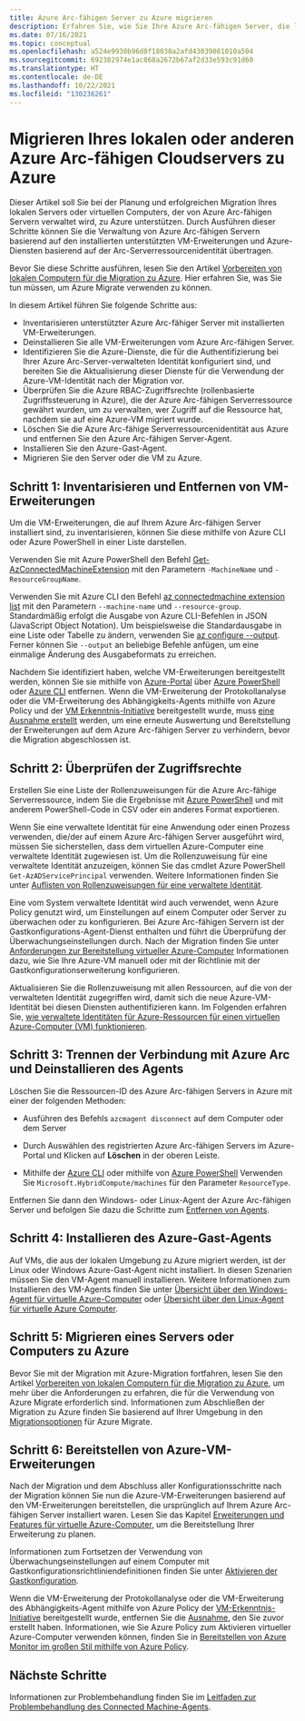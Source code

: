 ```yaml
---
title: Azure Arc-fähigen Server zu Azure migrieren
description: Erfahren Sie, wie Sie Ihre Azure Arc-fähigen Server, die lokal oder in einer anderen Cloudumgebung ausgeführt werden, zu Azure migrieren können.
ms.date: 07/16/2021
ms.topic: conceptual
ms.openlocfilehash: a524e9930b96d0f18038a2afd43039081010a504
ms.sourcegitcommit: 692382974e1ac868a2672b67af2d33e593c91d60
ms.translationtype: HT
ms.contentlocale: de-DE
ms.lasthandoff: 10/22/2021
ms.locfileid: "130236261"
---
```

# <a name="migrate-your-on-premises-or-other-cloud-azure-arc-enabled-server-to-azure"></a>Migrieren Ihres lokalen oder anderen Azure Arc-fähigen Cloudservers zu Azure

Dieser Artikel soll Sie bei der Planung und erfolgreichen Migration Ihres lokalen Servers oder virtuellen Computers, der von Azure Arc-fähigen Servern verwaltet wird, zu Azure unterstützen. Durch Ausführen dieser Schritte können Sie die Verwaltung von Azure Arc-fähigen Servern basierend auf den installierten unterstützten VM-Erweiterungen und Azure-Diensten basierend auf der Arc-Serverressourcenidentität übertragen.

Bevor Sie diese Schritte ausführen, lesen Sie den Artikel [Vorbereiten von lokalen Computern für die Migration zu Azure](../../migrate/prepare-for-migration.md). Hier erfahren Sie, was Sie tun müssen, um Azure Migrate verwenden zu können.

In diesem Artikel führen Sie folgende Schritte aus:

* Inventarisieren unterstützter Azure Arc-fähiger Server mit installierten VM-Erweiterungen.
* Deinstallieren Sie alle VM-Erweiterungen vom Azure Arc-fähigen Server.
* Identifizieren Sie die Azure-Dienste, die für die Authentifizierung bei Ihrer Azure Arc-Server-verwalteten Identität konfiguriert sind, und bereiten Sie die Aktualisierung dieser Dienste für die Verwendung der Azure-VM-Identität nach der Migration vor.
* Überprüfen Sie die Azure RBAC-Zugriffsrechte (rollenbasierte Zugriffssteuerung in Azure), die der Azure Arc-fähigen Serverressource gewährt wurden, um zu verwalten, wer Zugriff auf die Ressource hat, nachdem sie auf eine Azure-VM migriert wurde. 
* Löschen Sie die Azure Arc-fähige Serverressourcenidentität aus Azure und entfernen Sie den Azure Arc-fähigen Server-Agent.
* Installieren Sie den Azure-Gast-Agent.
* Migrieren Sie den Server oder die VM zu Azure.

## <a name="step-1-inventory-and-remove-vm-extensions"></a>Schritt 1: Inventarisieren und Entfernen von VM-Erweiterungen

Um die VM-Erweiterungen, die auf Ihrem Azure Arc-fähigen Server installiert sind, zu inventarisieren, können Sie diese mithilfe von Azure CLI oder Azure PowerShell in einer Liste darstellen.

Verwenden Sie mit Azure PowerShell den Befehl [Get-AzConnectedMachineExtension](/powershell/module/az.connectedmachine/get-azconnectedmachineextension) mit den Parametern `-MachineName` und `-ResourceGroupName`.

Verwenden Sie mit Azure CLI den Befehl [az connectedmachine extension list](/cli/azure/ext/connectedmachine/connectedmachine/extension#ext_connectedmachine_az_connectedmachine_extension_list) mit den Parametern `--machine-name` und `--resource-group`. Standardmäßig erfolgt die Ausgabe von Azure CLI-Befehlen in JSON (JavaScript Object Notation). Um beispielsweise die Standardausgabe in eine Liste oder Tabelle zu ändern, verwenden Sie [az configure --output](/cli/azure/reference-index). Ferner können Sie `--output` an beliebige Befehle anfügen, um eine einmalige Änderung des Ausgabeformats zu erreichen.

Nachdem Sie identifiziert haben, welche VM-Erweiterungen bereitgestellt werden, können Sie sie mithilfe von [Azure-Portal](manage-vm-extensions-portal.md) über [Azure PowerShell ](manage-vm-extensions-powershell.md) oder [Azure CLI](manage-vm-extensions-cli.md) entfernen. Wenn die VM-Erweiterung der Protokollanalyse oder die VM-Erweiterung des Abhängigkeits-Agents mithilfe von Azure Policy und der [VM Erkenntnis-Initiative](../../azure-monitor/vm/vminsights-enable-policy.md) bereitgestellt wurde, muss [eine Ausnahme erstellt](../../governance/policy/tutorials/create-and-manage.md#remove-a-non-compliant-or-denied-resource-from-the-scope-with-an-exclusion) werden, um eine erneute Auswertung und Bereitstellung der Erweiterungen auf dem Azure Arc-fähigen Server zu verhindern, bevor die Migration abgeschlossen ist.

## <a name="step-2-review-access-rights"></a>Schritt 2: Überprüfen der Zugriffsrechte 

Erstellen Sie eine Liste der Rollenzuweisungen für die Azure Arc-fähige Serverressource, indem Sie die Ergebnisse mit [Azure PowerShell](../../role-based-access-control/role-assignments-list-powershell.md#list-role-assignments-for-a-resource) und mit anderem PowerShell-Code in CSV oder ein anderes Format exportieren. 

Wenn Sie eine verwaltete Identität für eine Anwendung oder einen Prozess verwenden, die/der auf einem Azure Arc-fähigen Server ausgeführt wird, müssen Sie sicherstellen, dass dem virtuellen Azure-Computer eine verwaltete Identität zugewiesen ist. Um die Rollenzuweisung für eine verwaltete Identität anzuzeigen, können Sie das cmdlet Azure PowerShell `Get-AzADServicePrincipal` verwenden. Weitere Informationen finden Sie unter [Auflisten von Rollenzuweisungen für eine verwaltete Identität](../../role-based-access-control/role-assignments-list-powershell.md#list-role-assignments-for-a-managed-identity). 

Eine vom System verwaltete Identität wird auch verwendet, wenn Azure Policy genutzt wird, um Einstellungen auf einem Computer oder Server zu überwachen oder zu konfigurieren. Bei Azure Arc-fähigen Servern ist der Gastkonfigurations-Agent-Dienst enthalten und führt die Überprüfung der Überwachungseinstellungen durch. Nach der Migration finden Sie unter [Anforderungen zur Bereitstellung virtueller Azure-Computer](../../governance/policy/concepts/guest-configuration.md#deploy-requirements-for-azure-virtual-machines) Informationen dazu, wie Sie Ihre Azure-VM manuell oder mit der Richtlinie mit der Gastkonfigurationserweiterung konfigurieren.

Aktualisieren Sie die Rollenzuweisung mit allen Ressourcen, auf die von der verwalteten Identität zugegriffen wird, damit sich die neue Azure-VM-Identität bei diesen Diensten authentifizieren kann. Im Folgenden erfahren Sie, [wie verwaltete Identitäten für Azure-Ressourcen für einen virtuellen Azure-Computer (VM) funktionieren](../../active-directory/managed-identities-azure-resources/how-managed-identities-work-vm.md).

## <a name="step-3-disconnect-from-azure-arc-and-uninstall-agent"></a>Schritt 3: Trennen der Verbindung mit Azure Arc und Deinstallieren des Agents

Löschen Sie die Ressourcen-ID des Azure Arc-fähigen Servers in Azure mit einer der folgenden Methoden:

   * Ausführen des Befehls `azcmagent disconnect` auf dem Computer oder dem Server

   * Durch Auswählen des registrierten Azure Arc-fähigen Servers im Azure-Portal und Klicken auf **Löschen** in der oberen Leiste.

   * Mithilfe der [Azure CLI](../../azure-resource-manager/management/delete-resource-group.md?tabs=azure-cli#delete-resource) oder mithilfe von [Azure PowerShell](../../azure-resource-manager/management/delete-resource-group.md?tabs=azure-powershell#delete-resource) Verwenden Sie `Microsoft.HybridCompute/machines` für den Parameter `ResourceType`.

Entfernen Sie dann den Windows- oder Linux-Agent der Azure Arc-fähigen Server und befolgen Sie dazu die Schritte zum [Entfernen von Agents](manage-agent.md#remove-the-agent).

## <a name="step-4-install-the-azure-guest-agent"></a>Schritt 4: Installieren des Azure-Gast-Agents

Auf VMs, die aus der lokalen Umgebung zu Azure migriert werden, ist der Linux oder Windows Azure-Gast-Agent nicht installiert. In diesen Szenarien müssen Sie den VM-Agent manuell installieren. Weitere Informationen zum Installieren des VM-Agents finden Sie unter [Übersicht über den Windows-Agent für virtuelle Azure-Computer](../../virtual-machines/extensions/agent-windows.md) oder [Übersicht über den Linux-Agent für virtuelle Azure Computer](../../virtual-machines/extensions/agent-linux.md).

## <a name="step-5-migrate-server-or-machine-to-azure"></a>Schritt 5: Migrieren eines Servers oder Computers zu Azure

Bevor Sie mit der Migration mit Azure-Migration fortfahren, lesen Sie den Artikel [Vorbereiten von lokalen Computern für die Migration zu Azure](../../migrate/prepare-for-migration.md), um mehr über die Anforderungen zu erfahren, die für die Verwendung von Azure Migrate erforderlich sind. Informationen zum Abschließen der Migration zu Azure finden Sie basierend auf Ihrer Umgebung in den [Migrationsoptionen](../../migrate/prepare-for-migration.md#next-steps) für Azure Migrate.

## <a name="step-6-deploy-azure-vm-extensions"></a>Schritt 6: Bereitstellen von Azure-VM-Erweiterungen

Nach der Migration und dem Abschluss aller Konfigurationsschritte nach der Migration können Sie nun die Azure-VM-Erweiterungen basierend auf den VM-Erweiterungen bereitstellen, die ursprünglich auf Ihrem Azure Arc-fähigen Server installiert waren. Lesen Sie das Kapitel [Erweiterungen und Features für virtuelle Azure-Computer](../../virtual-machines/extensions/overview.md), um die Bereitstellung Ihrer Erweiterung zu planen. 

Informationen zum Fortsetzen der Verwendung von Überwachungseinstellungen auf einem Computer mit Gastkonfigurationsrichtliniendefinitionen finden Sie unter [Aktivieren der Gastkonfiguration](../../governance/policy/concepts/guest-configuration.md#enable-guest-configuration).

Wenn die VM-Erweiterung der Protokollanalyse oder die VM-Erweiterung des Abhängigkeits-Agent mithilfe von Azure Policy der [VM-Erkenntnis-Initiative](../../azure-monitor/vm/vminsights-enable-policy.md) bereitgestellt wurde, entfernen Sie die [Ausnahme](../../governance/policy/tutorials/create-and-manage.md#remove-a-non-compliant-or-denied-resource-from-the-scope-with-an-exclusion), den Sie zuvor erstellt haben. Informationen, wie Sie Azure Policy zum Aktivieren virtueller Azure-Computer verwenden können, finden Sie in [Bereitstellen von Azure Monitor im großen Stil mithilfe von Azure Policy](../../azure-monitor/best-practices.md). 

## <a name="next-steps"></a>Nächste Schritte

Informationen zur Problembehandlung finden Sie im [Leitfaden zur Problembehandlung des Connected Machine-Agents](troubleshoot-agent-onboard.md).
